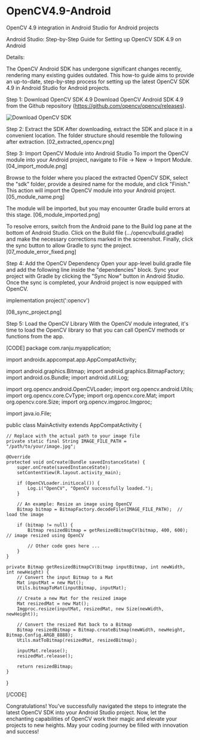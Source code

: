 # OpenCV4.9-Android
OpenCV 4.9 integration in Android Studio for Android projects

Android Studio: Step-by-Step Guide for Setting up OpenCV SDK 4.9 on Android


Details:

The OpenCV Android SDK has undergone significant changes recently, rendering many existing guides outdated. This how-to guide aims to provide an up-to-date, step-by-step process for setting up the latest OpenCV SDK 4.9 in Android Studio for Android projects.


Step 1: Download OpenCV SDK 4.9
Download OpenCV Android SDK 4.9 from the Github repository (https://github.com/opencv/opencv/releases).

![Download OpenCV SDK](https://github.com/sdranju/OpenCV4.9-Android/01_download_opencv_sdk.png)




Step 2: Extract the SDK
After downloading, extract the SDK and place it in a convenient location. The folder structure should resemble the following after extraction.
[02_extracted_opencv.png]


Step 3: Import OpenCV Module into Android Studio
To import the OpenCV module into your Android project, navigate to File -> New -> Import Module.
[04_import_module.png]

Browse to the folder where you placed the extracted OpenCV SDK, select the "sdk" folder, provide a desired name for the module, and click "Finish." This action will import the OpenCV module into your Android project.
[05_module_name.png]

The module will be imported, but you may encounter Gradle build errors at this stage.
[06_module_imported.png]

To resolve errors, switch from the Android pane to the Build log pane at the bottom of Android Studio. Click on the Build file (.../opencv/build.gradle) and make the necessary corrections marked in the screenshot. Finally, click the sync button to allow Gradle to sync the project.
[07_module_error_fixed.png]


Step 4: Add the OpenCV Dependency
Open your app-level build.gradle file and add the following line inside the "dependencies" block. Sync your project with Gradle by clicking the "Sync Now" button in Android Studio. Once the sync is completed, your Android project is now equipped with OpenCV.

implementation project(':opencv')

[08_sync_project.png]


Step 5: Load the OpenCV Library
With the OpenCV module integrated, it's time to load the OpenCV library so that you can call OpenCV methods or functions from the app.

[CODE]
package com.ranju.myapplication;

import androidx.appcompat.app.AppCompatActivity;

import android.graphics.Bitmap;
import android.graphics.BitmapFactory;
import android.os.Bundle;
import android.util.Log;

import org.opencv.android.OpenCVLoader;
import org.opencv.android.Utils;
import org.opencv.core.CvType;
import org.opencv.core.Mat;
import org.opencv.core.Size;
import org.opencv.imgproc.Imgproc;

import java.io.File;

public class MainActivity extends AppCompatActivity {

    // Replace with the actual path to your image file
    private static final String IMAGE_FILE_PATH = "/path/to/your/image.jpg";

    @Override
    protected void onCreate(Bundle savedInstanceState) {
        super.onCreate(savedInstanceState);
        setContentView(R.layout.activity_main);

        if (OpenCVLoader.initLocal()) {
            Log.i("OpenCV", "OpenCV successfully loaded.");
        }

        // An example: Resize an image using OpenCV
        Bitmap bitmap = BitmapFactory.decodeFile(IMAGE_FILE_PATH);  // load the image

        if (bitmap != null) {
            Bitmap resizedBitmap = getResizedBitmapCV(bitmap, 400, 600);  // image resized using OpenCV

            // Other code goes here ...
        }
    }

    private Bitmap getResizedBitmapCV(Bitmap inputBitmap, int newWidth, int newHeight) {
        // Convert the input Bitmap to a Mat
        Mat inputMat = new Mat();
        Utils.bitmapToMat(inputBitmap, inputMat);

        // Create a new Mat for the resized image
        Mat resizedMat = new Mat();
        Imgproc.resize(inputMat, resizedMat, new Size(newWidth, newHeight));

        // Convert the resized Mat back to a Bitmap
        Bitmap resizedBitmap = Bitmap.createBitmap(newWidth, newHeight, Bitmap.Config.ARGB_8888);
        Utils.matToBitmap(resizedMat, resizedBitmap);

        inputMat.release();
        resizedMat.release();

        return resizedBitmap;
    }
}

[/CODE]


Congratulations! You've successfully navigated the steps to integrate the latest OpenCV SDK into your Android Studio project. Now, let the enchanting capabilities of OpenCV work their magic and elevate your projects to new heights. May your coding journey be filled with innovation and success!
